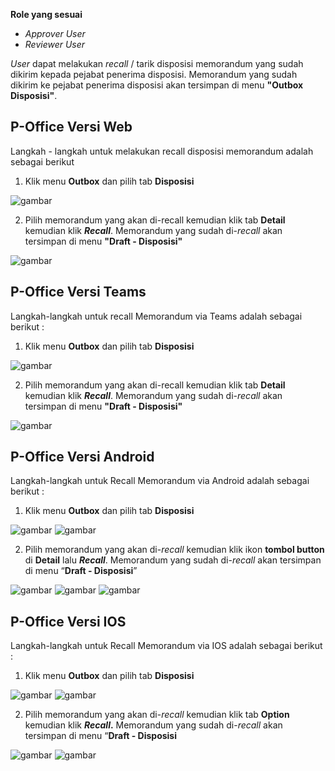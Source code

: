 **Role yang sesuai**

- *Approver User*
- *Reviewer User*

*User* dapat melakukan *recall* / tarik disposisi memorandum yang sudah dikirim kepada pejabat penerima disposisi. Memorandum yang sudah dikirim ke pejabat penerima disposisi akan tersimpan di menu **"Outbox Disposisi"**. 

## **P-Office Versi Web**

Langkah - langkah untuk melakukan recall disposisi memorandum adalah sebagai berikut

1. Klik menu **Outbox** dan pilih tab **Disposisi**

![gambar](Memorandum/MM_Web/MM-78.png)

2. Pilih memorandum yang akan di-recall kemudian klik tab **Detail** kemudian klik ***Recall***. Memorandum yang sudah di-*recall* akan tersimpan di menu **"Draft - Disposisi"**

![gambar](Memorandum/MM_Web/MM-79.png)

## **P-Office Versi Teams**

Langkah-langkah untuk recall Memorandum via Teams adalah sebagai berikut :

1. Klik menu **Outbox** dan pilih tab **Disposisi**

![gambar](Memorandum/MM_Teams/MM80.png)

2. Pilih memorandum yang akan di-recall kemudian klik tab **Detail** kemudian klik ***Recall***. Memorandum yang sudah di-*recall* akan tersimpan di menu **"Draft - Disposisi"**

![gambar](Memorandum/MM_Teams/MM81.png)

## **P-Office Versi Android**

Langkah-langkah untuk Recall Memorandum via Android adalah sebagai berikut :

1. Klik menu **Outbox** dan pilih tab **Disposisi**

![gambar](Memorandum/MM_Android/Recallmemo/A01.jpg) ![gambar](Memorandum/MM_Android/Recallmemo/A02.jpg)


2. Pilih memorandum yang akan di-_recall_ kemudian klik ikon **tombol button** di **Detail** lalu **_Recall_**. Memorandum yang sudah di-_recall_ akan tersimpan di menu “**Draft - Disposisi**”

![gambar](Memorandum/MM_Android/Recallmemo/A03.jpg) ![gambar](Memorandum/MM_Android/Recallmemo/A04.jpg) ![gambar](Memorandum/MM_Android/Recallmemo/A05.jpg)

## **P-Office Versi IOS**

Langkah-langkah untuk Recall Memorandum via IOS adalah sebagai berikut :

1. Klik menu **Outbox** dan pilih tab **Disposisi**

![gambar](Memorandum/MM_IOS/MM-35.png) ![gambar](Memorandum/MM_IOS/MM-36.png)

2. Pilih memorandum yang akan di-_recall_ kemudian klik tab **Option** kemudian klik **_Recall_.** Memorandum yang sudah di-_recall_ akan tersimpan di menu “**Draft - Disposisi**
   
![gambar](Memorandum/MM_IOS/MM-37.1.png) ![gambar](Memorandum/MM_IOS/MM-37.2.png)